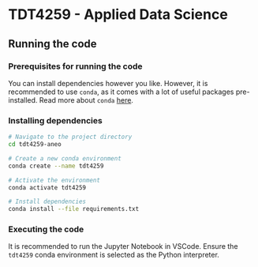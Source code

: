 # TDT4259 - Applied Data Science

## Running the code

### Prerequisites for running the code

You can install dependencies however you like. However, it is recommended to use `conda`, as it comes with a lot of useful packages pre-installed. Read more about `conda` [here](https://docs.conda.io/en/latest/).

### Installing dependencies

```sh
# Navigate to the project directory
cd tdt4259-aneo

# Create a new conda environment
conda create --name tdt4259

# Activate the environment
conda activate tdt4259

# Install dependencies
conda install --file requirements.txt
```

### Executing the code

It is recommended to run the Jupyter Notebook in VSCode. Ensure the `tdt4259` conda environment is selected as the Python interpreter.
